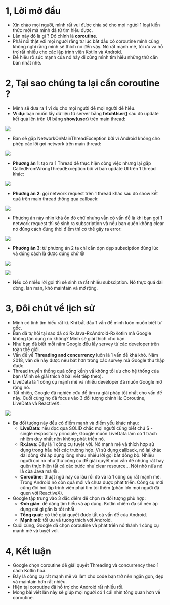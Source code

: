 # 1, Lời mở đầu
* Xin chào mọi người, mình rất vui được chia sẻ cho mọi người 1 loại kiến thức mới mà mình đã từ tìm hiểu được.
* Lần này đó là gì ? Đó chính là **coroutine**.
* Phải nói thật với mọi người rằng từ lúc bắt đầu có coroutine mình cũng không nghĩ rằng mình sẽ thích nó đến vậy. Nó rất mạnh mẽ, tối ưu và hỗ trợ rất nhiều cho các lập trình viên Kotlin và Android.
* Để hiểu rõ sức mạnh của nó hãy đi cùng mình tìm hiểu những thứ căn bản nhất nhé.
# 2, Tại sao chúng ta lại cần coroutine ?
* Mình sẽ đưa ra 1 ví dụ cho mọi người để mọi người dễ hiểu.
* **Ví dụ**: bạn muốn lấy dữ liệu từ server bằng **fetchUser()** sau đó update kết quả lên trên UI bằng **show(user)** trên main thread:

![](https://images.viblo.asia/cfec3343-4565-45df-a777-2b42ebdafb8e.png)

* Bạn sẽ gặp NetworkOnMainThreadException bởi vì Android không cho phép các lời gọi network trên main thread:

![](https://images.viblo.asia/ed4facba-d92c-46b5-9f43-929ca18db884.png)

* **Phương án 1**: tạo ra 1 Thread để thực hiện công việc nhưng lại gặp CalledFromWrongThreadException bởi vì bạn update UI trên 1 thread khác:

![](https://images.viblo.asia/a649f6ab-a7f8-4a39-9101-a1415369c357.png)

* **Phương án 2**: gọi network request trên 1 thread khác sau đó show kết quả trên main thread thông qua callback:

![](https://images.viblo.asia/11eb59ee-a92c-4145-a4ac-7004a2540159.png)

* Phương án này nhìn khá ổn đó chứ nhưng vẫn có vấn đề là khi bạn gọi 1 network request thì sẽ sinh ra subscription và nếu bạn quên không clear nó đúng cách đúng thòi điểm thì có thể gây ra error:

![](https://images.viblo.asia/f5d964b6-e544-48ce-a05a-310deaf5ab0d.png)

* **Phương án 3**: từ phương án 2 ta chỉ cần dọn dẹp subsciption đúng lúc và đúng cách là được đúng chứ :grinning:

![](https://images.viblo.asia/4cc903d6-88f6-487a-ad9d-671516f5608d.png)

![](https://images.viblo.asia/e09ba28e-7110-4a95-8a33-d68261f2334c.png)

* Nếu có nhiều lời gọi thì sẽ sinh ra rất nhiều subsciption. Nó thực quá dài dòng, lan man, khó maintain và mở rộng.

# 3, Đôi chút về lịch sử
* Mình có tính tìm hiểu rất kĩ. Khi bắt đầu 1 vấn đề mình luôn muốn biết từ gốc.
* Bạn đã tự hỏi tại sao đã có RxJava-RxAndroid-RxKotlin mà Google không tận dụng nó không? Mình sẽ giải thích cho bạn.
* Như bạn đã biết mỗi năm Google đều lấy servey từ các developer trên toàn thế giới.
* Vấn đề về **Threading and concurrency** luôn là 1 vấn đề khá khó. Năm 2018, vấn đề này được nêu bật hơn trong các survey mà Google thu thập được.
* Thread truyền thống quá cồng kềnh vầ không tối ưu cho hệ thống của bạn (Mình sẽ giải thích ở bài viết tiếp theo).
* LiveData là 1 công cụ mạnh mẽ và nhiều developer đã muốn Google mở rộng nó.
* Tất nhiên, Google đã nghiên cứu để tìm ra giải pháp tốt nhất cho vấn đề này. Cuối cùng họ đã focus vào 3 đối tượng chính là: Coroutine, LiveData và ReactiveX.

![](https://images.viblo.asia/3523ea5c-576d-4947-a471-8b26e2361301.png)

*  Ba đối tượng này đều có điểm mạnh và điểm yếu khác nhau:
    *  **LiveData**: nếu đọc qua SOLID chắc mọi người cũng biết chứ S - single respository principle, Google muốn LiveData làm có 1 trách nhiệm duy nhất nên không phát triển nó.
    *  **RxJava**: Đây là 1 công cụ tuyệt vời. Nó mạnh mẽ và thích hợp sử dụng trong hầu hết các trường hợp. Vì sử dụng callback, nó lại khác dài dòng  khi áp dụng lồng nhau nhiều lời gọi bất đồng bộ. Nhiều người coi nó như thứ công cụ để giải quyết mọi vấn đề nhưng rất hay quên thực hiện tất cả các bước như clear resource... Nói nhỏ nữa nó là của Java mà :laughing:.
    *  **Coroutine**: thuật ngữ này có lâu rồi đó và là 1 công cụ rất mạnh mẽ. Trong Android nó còn quá mới và chưa được phát triển. Công cụ mới cũng đòi hỏi lập trình viên phải tìm tòi thêm (phần lớn mọi người đã quen với ReactiveX).
*  Google tập trung vào 3 đặc điểm để chọn ra đối tượng phù hợp:
    *  **Đơn giản**: dễ dàng tìm hiểu và áp dụng. Kotlin chiếm đa số nên áp dụng cái gì gần là tốt nhất.
    *  **Tổng quát**: có thể giải quyết được tất cả vấn đề của Android.
    *  **Mạnh mẽ**: tối ưu và tương thích với Android.
*  Cuối cùng, Google đã chọn coroutine và phát triển nó thành 1 công cụ mạnh mẽ và tuyệt vời.

# 4, Kết luận
*  Google chọn coroutine để giải quyết Threading và concurrency theo 1 cách Kotlin hoá.
*  Đây là công cụ rất mạnh mẽ và làm cho code bạn trở nên ngắn gọn, đẹp và maintain hơn rất nhiều.
*  Hiện tại coroutine đã hỗ trợ cho Android rất nhiều rồi.
*  Mong bài viết lần này sẽ giúp mọi người có 1 cái nhìn tổng quan hơn về coroutine.